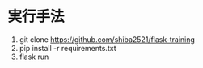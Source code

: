 # 実行手法
1. git clone https://github.com/shiba2521/flask-training
2. pip install -r requirements.txt
3. flask run

